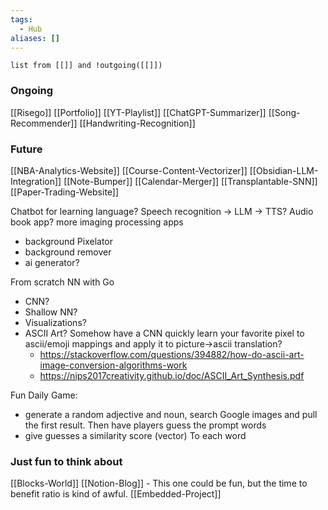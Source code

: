 ```yaml
---
tags:
  - Hub
aliases: []
---
```


```dataview
list from [[]] and !outgoing([[]])
```



### Ongoing
[[Risego]]
[[Portfolio]]
[[YT-Playlist]]
[[ChatGPT-Summarizer]]
[[Song-Recommender]]
[[Handwriting-Recognition]]


### Future
[[NBA-Analytics-Website]]
[[Course-Content-Vectorizer]]
[[Obsidian-LLM-Integration]]
[[Note-Bumper]]
[[Calendar-Merger]]
[[Transplantable-SNN]]
[[Paper-Trading-Website]]

Chatbot for learning language? Speech recognition -> LLM -> TTS?
Audio book app?
more imaging processing apps
- background Pixelator
- background remover
- ai generator?

From scratch NN with Go
- CNN? 
- Shallow NN? 
- Visualizations?
- ASCII Art? Somehow have a CNN quickly learn your favorite pixel to ascii/emoji mappings and apply it to picture->ascii translation?
	- https://stackoverflow.com/questions/394882/how-do-ascii-art-image-conversion-algorithms-work
	- https://nips2017creativity.github.io/doc/ASCII_Art_Synthesis.pdf

Fun Daily Game:
- generate a random adjective and noun, search Google images and pull the first result. Then have players guess the prompt words
- give guesses a similarity score (vector) To each word


### Just fun to think about
[[Blocks-World]]
[[Notion-Blog]] - This one could be fun, but the time to benefit ratio is kind of awful.
[[Embedded-Project]]
